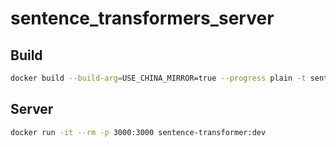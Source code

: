 # sentence_transformers_server

## Build

``` bash
docker build --build-arg=USE_CHINA_MIRROR=true --progress plain -t sentence-transformer:dev .
```

## Server

``` bash
docker run -it --rm -p 3000:3000 sentence-transformer:dev
```
